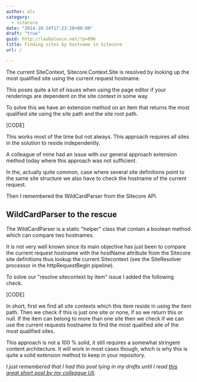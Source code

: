 ```yaml
---
author: alc
category:
  - sitecore
date: "2014-10-24T17:23:28+00:00"
draft: "true"
guid: http://laubplusco.net/?p=896
title: Finding sites by hostname in Sitecore
url: /

---
```

The current SiteContext, Sitecore.Context.Site is resolved by looking up the most qualified site using the current request hostname.

This poses quite a lot of issues when using the page editor if your renderings are dependent on the site context in some way.

To solve this we have an extension method on an item that returns the most qualified site using the site path and the site root path.

\[CODE\]

This works most of the time but not always. This approach requires all sites in the solution to reside independently.

A colleague of mine had an issue with our general approach extension method today where this approach was not sufficient.

In the, actually quite common, case where several site definitions point to the same site structure we also have to check the hostname of the current request.

Then I remembered the WildCardParser from the Sitecore API.

## WildCardParser to the rescue

The WildCardParser is a static "helper" class that contain a boolean method which can compare two hostnames.

It is not very well known since its main objective has just been to compare the current request hostname with the hostName attribute from the Sitecore site definitions thus lookup the current Sitecontext (see the SiteResolver processor in the httpRequestBegin pipeline).

To solve our "resolve sitecontext by item" issue I added the following check.

\[CODE\]

In short, first we find all site contexts which this item reside in using the item path. Then we check if this is just one site or none, if so we return this or null. If the item can belong to more than one site then we check if we can use the current requests hostname to find the most qualified site of the most qualified sites.

This approach is not a 100 % solid, it still requires a somewhat stringent content architecture. It will work in most cases though, which is why this is quite a solid extension method to keep in your repository.

_I just remembered that I had this post lying in my drafts until I read [this great short post by my colleague Uli](http://reasoncodeexample.com/2014/10/24/resolving-the-sitecontext-by-url)._
